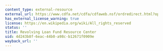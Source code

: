 ```yaml
---
content_type: external-resource
external_url: https://www.cdfa.net/cdfa/cdfaweb.nsf/ordredirect.html?open&id=rlfresourcecenter.html
has_external_license_warning: true
license: https://en.wikipedia.org/wiki/All_rights_reserved
status: ''
title: Revolving Loan Fund Resource Center
uid: 4d243b8f-6eac-44b0-a98c-b12671f0909e
wayback_url: ''
---
```


